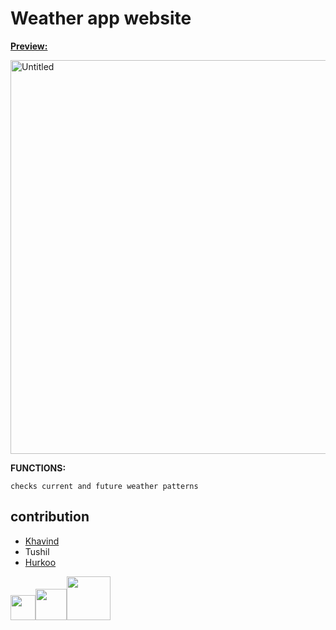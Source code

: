 # Weather app website

[**Preview:**](https://nomekuma.github.io/Weather_App/)

<img width="630" alt="Untitled" src="https://user-images.githubusercontent.com/122863540/229309388-856738a9-0920-4295-b7b9-9b13bbf71fff.png">

**FUNCTIONS:**

```
checks current and future weather patterns
```

## contribution 
- [Khavind](https://github.com/Hemlesh18)
- Tushil
- [Hurkoo](https://github.com/KHurkoo)

<img width="40px" src="https://upload.wikimedia.org/wikipedia/commons/thumb/6/61/HTML5_logo_and_wordmark.svg/800px-HTML5_logo_and_wordmark.svg.png"/><img width="50px" src="https://upload.wikimedia.org/wikipedia/commons/d/d5/CSS3_logo_and_wordmark.svg"/><img width="70px" src="https://upload.wikimedia.org/wikipedia/commons/thumb/b/ba/Javascript_badge.svg/1200px-Javascript_badge.svg.png"/>


